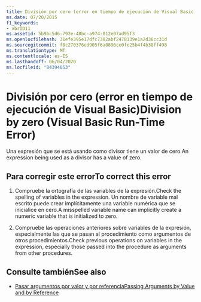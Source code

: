 ```yaml
---
title: División por cero (error en tiempo de ejecución de Visual Basic)
ms.date: 07/20/2015
f1_keywords:
- vbrID11
ms.assetid: 5b9bc5d6-792e-48bc-a974-012e07ad95f3
ms.openlocfilehash: 31efe395e17dfc7382abf2478139e1a2d36cc31d
ms.sourcegitcommit: f8c270376ed905f6a8896ce0fe25b4f4b38ff498
ms.translationtype: MT
ms.contentlocale: es-ES
ms.lasthandoff: 06/04/2020
ms.locfileid: "84394653"
---
```

# <a name="division-by-zero-visual-basic-run-time-error"></a><span data-ttu-id="93073-102">División por cero (error en tiempo de ejecución de Visual Basic)</span><span class="sxs-lookup"><span data-stu-id="93073-102">Division by zero (Visual Basic Run-Time Error)</span></span>
<span data-ttu-id="93073-103">Una expresión que se está usando como divisor tiene un valor de cero.</span><span class="sxs-lookup"><span data-stu-id="93073-103">An expression being used as a divisor has a value of zero.</span></span>  
  
## <a name="to-correct-this-error"></a><span data-ttu-id="93073-104">Para corregir este error</span><span class="sxs-lookup"><span data-stu-id="93073-104">To correct this error</span></span>  
  
1. <span data-ttu-id="93073-105">Compruebe la ortografía de las variables de la expresión.</span><span class="sxs-lookup"><span data-stu-id="93073-105">Check the spelling of variables in the expression.</span></span> <span data-ttu-id="93073-106">Un nombre de variable mal escrito puede crear implícitamente una variable numérica que se inicialice en cero.</span><span class="sxs-lookup"><span data-stu-id="93073-106">A misspelled variable name can implicitly create a numeric variable that is initialized to zero.</span></span>  
  
2. <span data-ttu-id="93073-107">Compruebe las operaciones anteriores sobre variables de la expresión, especialmente las que se pasan al procedimiento como argumentos de otros procedimientos.</span><span class="sxs-lookup"><span data-stu-id="93073-107">Check previous operations on variables in the expression, especially those passed into the procedure as arguments from other procedures.</span></span>  
  
## <a name="see-also"></a><span data-ttu-id="93073-108">Consulte también</span><span class="sxs-lookup"><span data-stu-id="93073-108">See also</span></span>

- [<span data-ttu-id="93073-109">Pasar argumentos por valor y por referencia</span><span class="sxs-lookup"><span data-stu-id="93073-109">Passing Arguments by Value and by Reference</span></span>](../programming-guide/language-features/procedures/passing-arguments-by-value-and-by-reference.md)
